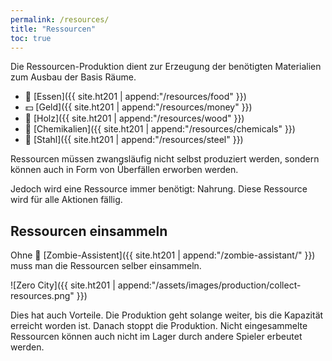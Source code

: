 ```yaml
---
permalink: /resources/
title: "Ressourcen"
toc: true
---
```


Die Ressourcen-Produktion dient zur Erzeugung der benötigten Materialien zum Ausbau der Basis Räume.

* :hamburger: [Essen]({{ site.ht201 | append:"/resources/food" }})
* :dollar: [Geld]({{ site.ht201 | append:"/resources/money" }})
* :door: [Holz]({{ site.ht201 | append:"/resources/wood" }})
* :pill: [Chemikalien]({{ site.ht201 | append:"/resources/chemicals" }})
* :wrench: [Stahl]({{ site.ht201 | append:"/resources/steel" }})

Ressourcen müssen zwangsläufig nicht selbst produziert werden, sondern können auch in Form von Überfällen erworben werden.

Jedoch wird eine Ressource immer benötigt: Nahrung. Diese Ressource wird für alle Aktionen fällig.

## Ressourcen einsammeln

Ohne :japanese_goblin: [Zombie-Assistent]({{ site.ht201 | append:"/zombie-assistant/" }}) muss man die Ressourcen selber einsammeln.

![Zero City]({{ site.ht201 | append:"/assets/images/production/collect-resources.png" }})

Dies hat auch Vorteile. Die Produktion geht solange weiter, bis die Kapazität erreicht worden ist. Danach stoppt die Produktion. Nicht eingesammelte Ressourcen können auch nicht im Lager durch andere Spieler erbeutet werden.
